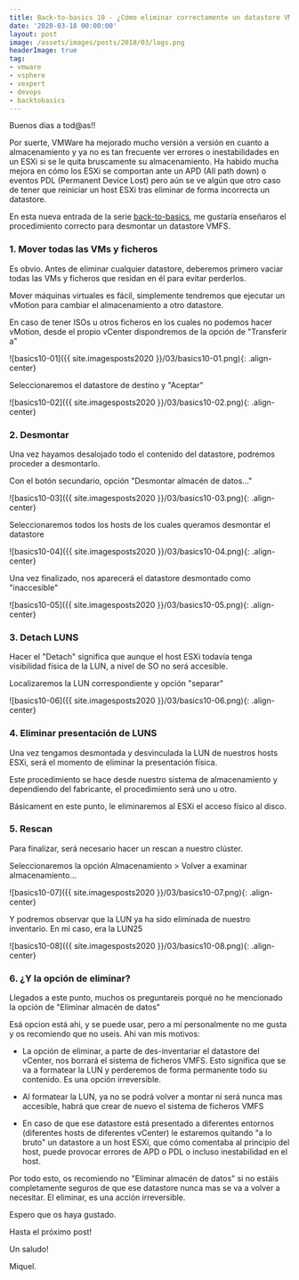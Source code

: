 ```yaml
---
title: Back-to-basics 10 - ¿Cómo eliminar correctamente un datastore VMFS?
date: '2020-03-18 00:00:00'
layout: post
image: /assets/images/posts/2018/03/logs.png
headerImage: true
tag:
- vmware
- vsphere
- vexpert
- devops
- backtobasics
---
```


Buenos dias a tod@as!!

Por suerte, VMWare ha mejorado mucho versión a versión en cuanto a almacenamiento y ya no es tan frecuente ver errores o inestabilidades en un ESXi si se le quita bruscamente su almacenamiento. Ha habido mucha mejora en cómo los ESXi se comportan ante un APD (All path down) o eventos PDL (Permanent Device Lost) pero aún se ve algún que otro caso de tener que reiniciar un host ESXi tras eliminar de forma incorrecta un datastore.

En esta nueva entrada de la serie [back-to-basics](https://miquelmariano.github.io/tags/#backtobasics), me gustaría enseñaros el procedimiento correcto para desmontar un datastore VMFS.


### 1. Mover todas las VMs y ficheros

Es obvio. Antes de eliminar cualquier datastore, deberemos primero vaciar todas las VMs y ficheros que residan en él para evitar perderlos.

Mover máquinas virtuales es fácil, simplemente tendremos que ejecutar un vMotion para cambiar el almacenamiento a otro datastore.

En caso de tener ISOs u otros ficheros en los cuales no podemos hacer vMotion, desde el propio vCenter dispondremos de la opción de "Transferir a"

![basics10-01]({{ site.imagesposts2020 }}/03/basics10-01.png){: .align-center}

Seleccionaremos el datastore de destino y "Aceptar"

![basics10-02]({{ site.imagesposts2020 }}/03/basics10-02.png){: .align-center}

### 2. Desmontar

Una vez hayamos desalojado todo el contenido del datastore, podremos proceder a desmontarlo.

Con el botón secundario, opción "Desmontar almacén de datos..."

![basics10-03]({{ site.imagesposts2020 }}/03/basics10-03.png){: .align-center}

Seleccionaremos todos los hosts de los cuales queramos desmontar el datastore

![basics10-04]({{ site.imagesposts2020 }}/03/basics10-04.png){: .align-center}

Una vez finalizado, nos aparecerá el datastore desmontado como "inaccesible"

![basics10-05]({{ site.imagesposts2020 }}/03/basics10-05.png){: .align-center}

### 3. Detach LUNS

Hacer el "Detach" significa que aunque el host ESXi todavía tenga visibilidad física de la LUN, a nivel de SO no será accesible.

Localizaremos la LUN correspondiente y opción "separar"

![basics10-06]({{ site.imagesposts2020 }}/03/basics10-06.png){: .align-center}

### 4. Eliminar presentación de LUNS

Una vez tengamos desmontada y desvinculada la LUN de nuestros hosts ESXi, será el momento de eliminar la presentación física.

Este procedimiento se hace desde nuestro sistema de almacenamiento y dependiendo del fabricante, el procedimiento será uno u otro.

Básicament en este punto, le eliminaremos al ESXi el acceso físico al disco.

### 5. Rescan

Para finalizar, será necesario hacer un rescan a nuestro clúster.

Seleccionaremos la opción Almacenamiento > Volver a examinar almacenamiento...

![basics10-07]({{ site.imagesposts2020 }}/03/basics10-07.png){: .align-center}

Y podremos observar que la LUN ya ha sido eliminada de nuestro inventario. En mi caso, era la LUN25

![basics10-08]({{ site.imagesposts2020 }}/03/basics10-08.png){: .align-center}

### 6. ¿Y la opción de eliminar?

Llegados a este punto, muchos os preguntareis porqué no he mencionado la opción de "Eliminar almacén de datos"

Esá opcion está ahi, y se puede usar, pero a mí personalmente no me gusta y os recomiendo que no useis. Ahi van mis motivos:

- La opción de eliminar, a parte de des-inventariar el datastore del vCenter, nos borrará el sistema de ficheros VMFS. Esto significa que se va a formatear la LUN y perderemos de forma permanente todo su contenido. Es una opción irreversible.

- Al formatear la LUN, ya no se podrá volver a montar ni será nunca mas accesible, habrá que crear de nuevo el sistema de ficheros VMFS

- En caso de que ese datastore está presentado a diferentes entornos (diferentes hosts de diferentes vCenter) le estaremos quitando "a lo bruto" un datastore a un host ESXi, que cómo comentaba al principio del host, puede provocar errores de APD o PDL o incluso inestabilidad en el host.

Por todo esto, os recomiendo no "Eliminar almacén de datos" si no estáis completamente seguros de que ese datastore nunca mas se va a volver a necesitar. El eliminar, es una acción irreversible.

Espero que os haya gustado.

Hasta el próximo post!


Un saludo!

Miquel.



